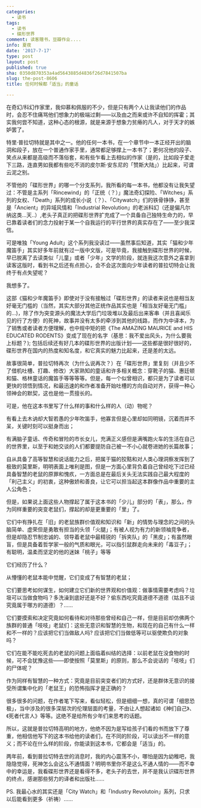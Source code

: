 ```yaml
---
categories:
  - 读书
tags:
  - 读书
  - 碟形世界
comment: 读客赠书，豆瓣作业....
info: 夏夜
date: '2017-7-17'
type: post
layout: post
published: true
sha: 0350d870353a4ad5643885d4836f26d7841507ba
slug: the-post-8606
title: 任何时候都「适当」的童话

---
```

在奇幻/科幻作家里，我仰慕和佩服的不少，但是只有两个人让我读他们的作品时，会忍不住痛骂他们想象力的极端过剩——以及由之而来或许不自知的挥霍；其实我何尝不知道，这种心态的根源，就是来源于想象力贫瘠的凡人，对于天才的嫉妒罢了。

特里·普拉切特就是其中之一。他的任何一本书，在一个章节中一本正经开出的脑洞和段子，放在一个普通作家手里，通常都足够撑上一本书了；更何况他的段子、笑点从来都是高级而不落俗套，和有些乍看上去相似的作家（是的，比如段子爱走下三路，连直男如我都有些吃不消的皮尔斯·安东尼的「赞斯大陆」）比起来，可谓云泥之别。

不管他的「碟形世界」的哪一个分支系列，我所看的每一本书，他都没有让我失望过：不管是主系列「Rincewind」的「正统（？）」魔法奇幻探险、「Witches」系列的女权、「Death」系列的成长小说（？）、「Citywatch」们的铁骨铮铮，甚至是「Ancient」的异域风情和「Industrial Revolution」的老派科幻（还是偏凡尔纳这类...天..）,老头子真正的把碟形世界扩充成了一个具备自己独特生命力的，早已靠着读者们的念力投射于某一个自我运行的平行世界的真实存在了——至少我深信。

可是唯独「Young Adult」这个系列我没读过——虽然事后知道，其实「猫和少年魔笛手」其实好多年前就有过一版中文版，可是毕竟，我接触到碟形世界的时候，早已脱离了去读类似「儿童」或者「少年」文学的阶段，就连我这次意外之喜拿到读客这版时，看到书之后还有点担心，会不会这次面向少年读者的普拉切特会让我终于有点失望呢？

我想多了。

这部《猫和少年魔笛手》即使对于没有接触过「碟形世界」的读者来说也是相当友好毫无门槛的（当然，其实大部分其他正统作品其实也是「相当友好毫无门槛」的...)，除了作为突变源头的魔法大学后门垃圾堆以及最后出来客串（并且喜闻乐见的行了方便）的死神，故事并没有太多的牵涉到其他的线路，而作为中译本，为了销售或者读者方便理解，也中规中矩的把《The AMAZING MAURICE and HIS EDUCATED RODENTS》变成了现在的名字（基思：我不爱出风头，为什么要我上标题？); 包括后续还有好几本的碟形世界的出版计划——这些都是很好很好的，碟形世界在国内的热度和知名度，和它真实的魅力比起来，还是差的太远。

故事很简单，普拉切特再次（为什么说再次？）在「碟形世界」里复刻（并且少不了借机吐槽、打趣、修改）大家熟知的童话和许多相关概念：穿靴子的猫、惠廷顿和猫、格林童话的魔笛手等等等等。但是，每一个似曾相识，都只是为了读者可以更快的领悟到情况，和最迅速的和作者准备开始吐槽的方向自动对齐，获得一种心领神会的默契，这也是他一贯擅长的。

可是，他在这本书里写了什么样的事和什么样的人（动）物呢？

有看上去木讷却大智若愚的少年吹笛手，他寡言但是心里却如同明镜，沉着而并不呆，关键时刻可以挺身而出；

有满脑子童话、传奇和冒险的市长女儿，充满正义感但是满嘴跑火车的生活在自己的世界里，以至于和她交谈的人们都要提防自己被一不小心就卷进她的长篇故事；

自从具备了高等智慧和说话能力之后，把属于猫的狡黠和对人类心理洞察发挥到了极致的莫里斯，明明表面上唯利是图，但是一方面心里背负着自己曾经吃下过已经具备智慧的老鼠的原罪和愧疚，一方面总是在最后关头无法实践自己最大程度的「利己主义」的初衷，这种傲娇和善良，让它可以担当起这本群像作品中重要的主人公角色；

但是，如果说上面这些人物撑起了属于这本书的「少儿」部分的「表」，那么，作为同样重要的突变老鼠们，撑起的却是更重要的「里」了。

它们中有挣扎在「旧」的老鼠族群价值观和知识和「新」的情势与理念的之间的头脑简单、虚荣但是勇敢有担当的头领「火腿」；有被人视为有力的新领袖竞争者，但是却隐忍节制忠诚的、领导着老鼠中最精锐的「拆夹队」的「黑皮」；有虽然眼盲，但是具备着哲学家一般的气质和眼光，可以指引鼠群走向未来的「毒豆子」；有聪明，温柔而坚定的他的迷妹「桃子」等等

它们经历了什么？

从懵懂的老鼠本能中觉醒，它们变成了有智慧的老鼠；

它们要思考如何谋生，如何建立它们新的世界观和价值观：做事情需要考虑吗？垃圾可以当做食物吗？多洗澡到底好还是不好？偷东西吃究竟道德不道德（姑且不谈究竟属于哪方的道德）？……

它们要摸索和决定究竟如何看待和对待那些曾经和自己一样，但是目前却仿佛两个族群的普通「吱吱」老鼠们：这些无意识和智慧的生物，和现在的自己有什么一样和不一样的？应该把它们当做敌人吗? 应该把它们当做低等可以驱使欺负的对象吗？

它们在能不能吃死去的老鼠的问题上面临着纠结的选择：以前老鼠在没食物的时候，可不会犹豫这些——即使按照「莫里斯」的原则，那么不会说话的「吱吱」们的尸体呢？

作为同样有智慧的一种方式：究竟是目前突变者们的方式好，还是群体无意识的接受所谓集中化的「老鼠王」的恐怖指挥才是正确的？

很多很多的问题，在作者笔下写来，看似轻松，但是细细一想，真的可谓「细思恐极」，当中涉及的很多深层次的伦理层面的考量，不由让人想起诸如《神们自己》、《死者代言人》等等。这绝不是给所有少年们来思考的话题。

所以，这就是普拉切特高明的地方，他绝不因为是写给孩子们看的书而放下了尊重，他相信他写下的这本书给他的读者们，在不同的阶段，可以读出不一样的意义；而不论在什么样的阶段，你能读到这本书，它都会是「适当」的。

两年前，看到普拉切特去世的消息时，我的内心震荡不小，哪怕是因为幼稚吧，我隐隐觉得，死神怎么会这么不通情面？明明书里你不是这么不通人情的——而不幸中的幸运是，我看碟形世界还是看得不多，老头子的去世，并不是我认识碟形世界的终点，感谢那些努力的译者和出版社……

PS. 我最心水的其实还是「City Watch」和「Industry Revolutoin」系列，只求以后能看到更多（祈祷）……





